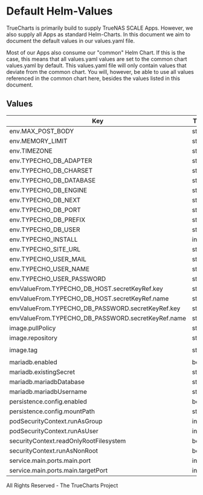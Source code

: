 # Default Helm-Values

TrueCharts is primarily build to supply TrueNAS SCALE Apps.
However, we also supply all Apps as standard Helm-Charts. In this document we aim to document the default values in our values.yaml file.

Most of our Apps also consume our "common" Helm Chart.
If this is the case, this means that all values.yaml values are set to the common chart values.yaml by default. This values.yaml file will only contain values that deviate from the common chart.
You will, however, be able to use all values referenced in the common chart here, besides the values listed in this document.

## Values

| Key | Type | Default | Description |
|-----|------|---------|-------------|
| env.MAX_POST_BODY | string | `"50M"` |  |
| env.MEMORY_LIMIT | string | `"100M"` |  |
| env.TIMEZONE | string | `"{{ .Values.TZ }}"` |  |
| env.TYPECHO_DB_ADAPTER | string | `"Pdo_Mysql"` |  |
| env.TYPECHO_DB_CHARSET | string | `"utf8mb4"` |  |
| env.TYPECHO_DB_DATABASE | string | `"{{ .Values.mariadb.mariadbDatabase }}"` |  |
| env.TYPECHO_DB_ENGINE | string | `"InnoDB"` |  |
| env.TYPECHO_DB_NEXT | string | `"none"` |  |
| env.TYPECHO_DB_PORT | string | `"3306"` |  |
| env.TYPECHO_DB_PREFIX | string | `"typecho_"` |  |
| env.TYPECHO_DB_USER | string | `"{{ .Values.mariadb.mariadbUsername }}"` |  |
| env.TYPECHO_INSTALL | int | `1` |  |
| env.TYPECHO_SITE_URL | string | `"https://your-domain.com"` |  |
| env.TYPECHO_USER_MAIL | string | `"test@truecharts.org"` |  |
| env.TYPECHO_USER_NAME | string | `"typecho"` |  |
| env.TYPECHO_USER_PASSWORD | string | `"testtypecho"` |  |
| envValueFrom.TYPECHO_DB_HOST.secretKeyRef.key | string | `"plainporthost"` |  |
| envValueFrom.TYPECHO_DB_HOST.secretKeyRef.name | string | `"mariadbcreds"` |  |
| envValueFrom.TYPECHO_DB_PASSWORD.secretKeyRef.key | string | `"mariadb-password"` |  |
| envValueFrom.TYPECHO_DB_PASSWORD.secretKeyRef.name | string | `"mariadbcreds"` |  |
| image.pullPolicy | string | `"IfNotPresent"` |  |
| image.repository | string | `"joyqi/typecho"` |  |
| image.tag | string | `"1.2.0-php8.0-apache@sha256:ef5b30b60f0bb51321c51b99514e09b4aa012764d5ae2ce03abf6b6b7584b6e6"` |  |
| mariadb.enabled | bool | `true` |  |
| mariadb.existingSecret | string | `"mariadbcreds"` |  |
| mariadb.mariadbDatabase | string | `"typecho"` |  |
| mariadb.mariadbUsername | string | `"typecho"` |  |
| persistence.config.enabled | bool | `true` |  |
| persistence.config.mountPath | string | `"/app/usr"` |  |
| podSecurityContext.runAsGroup | int | `0` |  |
| podSecurityContext.runAsUser | int | `0` |  |
| securityContext.readOnlyRootFilesystem | bool | `false` |  |
| securityContext.runAsNonRoot | bool | `false` |  |
| service.main.ports.main.port | int | `10207` |  |
| service.main.ports.main.targetPort | int | `80` |  |

All Rights Reserved - The TrueCharts Project
